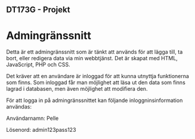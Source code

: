 ## DT173G - Projekt

# Admingränssnitt

Detta är ett admingränssnitt som är tänkt att används för att lägga till, ta bort, eller redigera data via min webbtjänst. Det är skapat med HTML, JavaScript, PHP och CSS.

Det kräver att en användare är inloggad för att kunna utnyttja funktionerna som finns. Som inloggad får man möjlighet att läsa ut den data som finns lagrad i databasen, men även möjlighet att modifiera den.

För att logga in på admingränssnittet kan följande inloggninsinformation användas:

Användarnamn: Pelle

Lösenord: admin123pass123